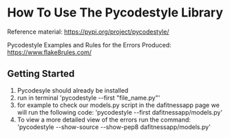 # How To Use The Pycodestyle Library
Reference material:
https://pypi.org/project/pycodestyle/

Pycodestyle Examples and Rules for the Errors Produced:
https://www.flake8rules.com/

Getting Started
---------------
1. Pycodesyle should already be installed
2. run in terminal 'pycodestyle --first "file_name.py"'
3. for example to check our models.py script in the dafitnessapp page we will run the following code: 'pycodestyle --first dafitnessapp/models.py'
4. To view a more detailed view of the errors run the command: 'pycodestyle --show-source --show-pep8 dafitnessapp/models.py'
